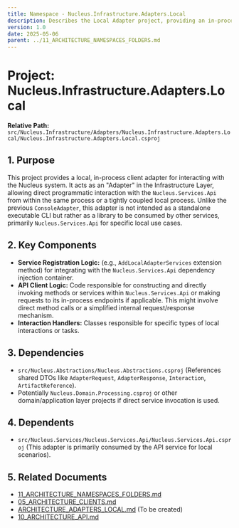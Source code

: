 ```yaml
---
title: Namespace - Nucleus.Infrastructure.Adapters.Local
description: Describes the Local Adapter project, providing an in-process client for local interactions with the Nucleus API services.
version: 1.0
date: 2025-05-06
parent: ../11_ARCHITECTURE_NAMESPACES_FOLDERS.md
---
```


# Project: Nucleus.Infrastructure.Adapters.Local

**Relative Path:** `src/Nucleus.Infrastructure/Adapters/Nucleus.Infrastructure.Adapters.Local/Nucleus.Infrastructure.Adapters.Local.csproj`

## 1. Purpose

This project provides a local, in-process client adapter for interacting with the Nucleus system. It acts as an "Adapter" in the Infrastructure Layer, allowing direct programmatic interaction with the `Nucleus.Services.Api` from within the same process or a tightly coupled local process. Unlike the previous `ConsoleAdapter`, this adapter is not intended as a standalone executable CLI but rather as a library to be consumed by other services, primarily `Nucleus.Services.Api` for specific local use cases.

## 2. Key Components

*   **Service Registration Logic:** (e.g., `AddLocalAdapterServices` extension method) for integrating with the `Nucleus.Services.Api` dependency injection container.
*   **API Client Logic:** Code responsible for constructing and directly invoking methods or services within `Nucleus.Services.Api` or making requests to its in-process endpoints if applicable. This might involve direct method calls or a simplified internal request/response mechanism.
*   **Interaction Handlers:** Classes responsible for specific types of local interactions or tasks.

## 3. Dependencies

*   `src/Nucleus.Abstractions/Nucleus.Abstractions.csproj` (References shared DTOs like `AdapterRequest`, `AdapterResponse`, `Interaction`, `ArtifactReference`).
*   Potentially `Nucleus.Domain.Processing.csproj` or other domain/application layer projects if direct service invocation is used.

## 4. Dependents

*   `src/Nucleus.Services/Nucleus.Services.Api/Nucleus.Services.Api.csproj` (This adapter is primarily consumed by the API service for local scenarios).

## 5. Related Documents

*   [11_ARCHITECTURE_NAMESPACES_FOLDERS.md](../11_ARCHITECTURE_NAMESPACES_FOLDERS.md)
*   [05_ARCHITECTURE_CLIENTS.md](../05_ARCHITECTURE_CLIENTS.md)
*   [ARCHITECTURE_ADAPTERS_LOCAL.md](../ClientAdapters/ARCHITECTURE_ADAPTERS_LOCAL.md) (To be created)
*   [10_ARCHITECTURE_API.md](../Api/10_ARCHITECTURE_API.md)
